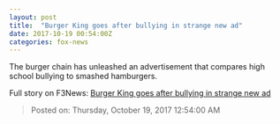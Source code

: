 ```yaml
---
layout: post
title:  "Burger King goes after bullying in strange new ad"
date: 2017-10-19 00:54:00Z
categories: fox-news
---
```


The burger chain has unleashed an advertisement that compares high school bullying to smashed hamburgers.


Full story on F3News: [Burger King goes after bullying in strange new ad](http://www.f3nws.com/n/bAxg4B)

> Posted on: Thursday, October 19, 2017 12:54:00 AM

